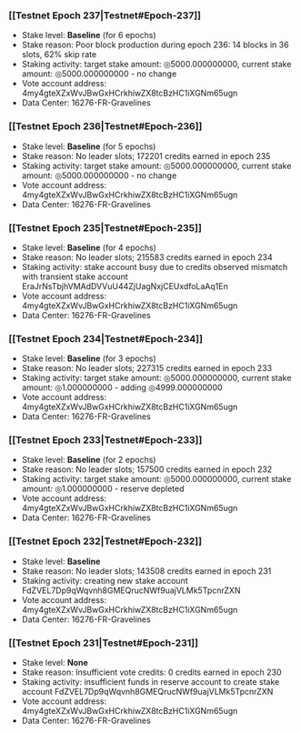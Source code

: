 ### [[Testnet Epoch 237|Testnet#Epoch-237]]
* Stake level: **Baseline** (for 6 epochs)
* Stake reason: Poor block production during epoch 236: 14 blocks in 36 slots, 62% skip rate
* Staking activity: target stake amount: ◎5000.000000000, current stake amount: ◎5000.000000000 - no change
* Vote account address: 4my4gteXZxWvJBwGxHCrkhiwZX8tcBzHC1iXGNm65ugn
* Data Center: 16276-FR-Gravelines
### [[Testnet Epoch 236|Testnet#Epoch-236]]
* Stake level: **Baseline** (for 5 epochs)
* Stake reason: No leader slots; 172201 credits earned in epoch 235
* Staking activity: target stake amount: ◎5000.000000000, current stake amount: ◎5000.000000000 - no change
* Vote account address: 4my4gteXZxWvJBwGxHCrkhiwZX8tcBzHC1iXGNm65ugn
* Data Center: 16276-FR-Gravelines
### [[Testnet Epoch 235|Testnet#Epoch-235]]
* Stake level: **Baseline** (for 4 epochs)
* Stake reason: No leader slots; 215583 credits earned in epoch 234
* Staking activity: stake account busy due to credits observed mismatch with transient stake account EraJrNsTbjhVMAdDVVuU44ZjUagNxjCEUxdfoLaAq1En
* Vote account address: 4my4gteXZxWvJBwGxHCrkhiwZX8tcBzHC1iXGNm65ugn
* Data Center: 16276-FR-Gravelines
### [[Testnet Epoch 234|Testnet#Epoch-234]]
* Stake level: **Baseline** (for 3 epochs)
* Stake reason: No leader slots; 227315 credits earned in epoch 233
* Staking activity: target stake amount: ◎5000.000000000, current stake amount: ◎1.000000000 - adding ◎4999.000000000
* Vote account address: 4my4gteXZxWvJBwGxHCrkhiwZX8tcBzHC1iXGNm65ugn
* Data Center: 16276-FR-Gravelines
### [[Testnet Epoch 233|Testnet#Epoch-233]]
* Stake level: **Baseline** (for 2 epochs)
* Stake reason: No leader slots; 157500 credits earned in epoch 232
* Staking activity: target stake amount: ◎5000.000000000, current stake amount: ◎1.000000000 - reserve depleted
* Vote account address: 4my4gteXZxWvJBwGxHCrkhiwZX8tcBzHC1iXGNm65ugn
* Data Center: 16276-FR-Gravelines
### [[Testnet Epoch 232|Testnet#Epoch-232]]
* Stake level: **Baseline**
* Stake reason: No leader slots; 143508 credits earned in epoch 231
* Staking activity: creating new stake account FdZVEL7Dp9qWqvnh8GMEQrucNWf9uajVLMk5TpcnrZXN
* Vote account address: 4my4gteXZxWvJBwGxHCrkhiwZX8tcBzHC1iXGNm65ugn
* Data Center: 16276-FR-Gravelines
### [[Testnet Epoch 231|Testnet#Epoch-231]]
* Stake level: **None**
* Stake reason: Insufficient vote credits: 0 credits earned in epoch 230
* Staking activity: insufficient funds in reserve account to create stake account FdZVEL7Dp9qWqvnh8GMEQrucNWf9uajVLMk5TpcnrZXN
* Vote account address: 4my4gteXZxWvJBwGxHCrkhiwZX8tcBzHC1iXGNm65ugn
* Data Center: 16276-FR-Gravelines